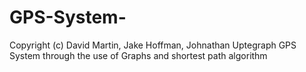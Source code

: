 # GPS-System-
Copyright (c) David Martin, Jake Hoffman, Johnathan Uptegraph
GPS System through the use of Graphs and shortest path algorithm
